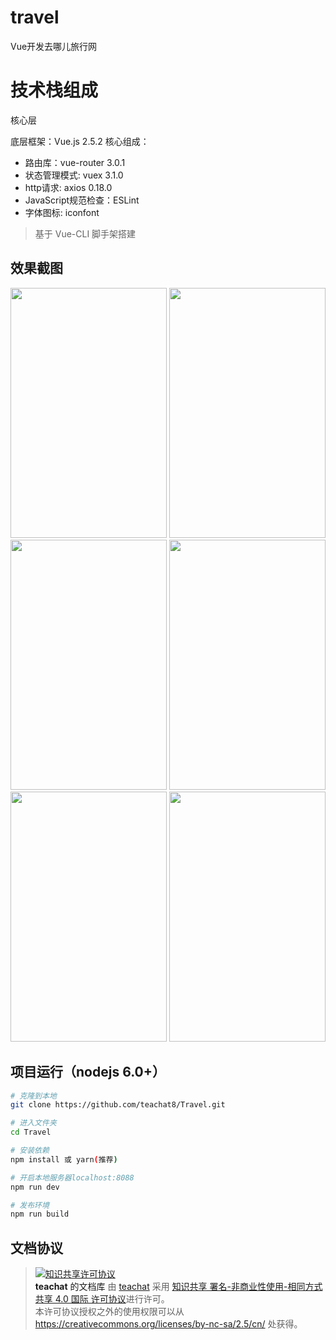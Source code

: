 # travel

Vue开发去哪儿旅行网

# 技术栈组成
核心层

底层框架：Vue.js 2.5.2 核心组成：

* 路由库：vue-router 3.0.1
* 状态管理模式: vuex 3.1.0
* http请求: axios 0.18.0
* JavaScript规范检查：ESLint
* 字体图标: iconfont

> 基于 Vue-CLI 脚手架搭建

## 效果截图

<img src="https://i.loli.net/2019/04/15/5cb492deb38d2.gif" width="250" height="400">  <img src="https://i.loli.net/2019/04/15/5cb496267b9d8.png" width="250" height="400">  <img src="https://i.loli.net/2019/04/15/5cb4950a63377.png" width="250" height="400">  <img src="https://i.loli.net/2019/04/15/5cb4950a64f02.png" width="250" height="400">  <img src="https://i.loli.net/2019/04/15/5cb4950a8df79.png" width="250" height="400">  <img src="https://i.loli.net/2019/04/15/5cb4950a8f770.png" width="250" height="400">

## 项目运行（nodejs 6.0+）

``` bash
# 克隆到本地
git clone https://github.com/teachat8/Travel.git

# 进入文件夹
cd Travel

# 安装依赖
npm install 或 yarn(推荐)

# 开启本地服务器localhost:8088
npm run dev

# 发布环境
npm run build
```


## 文档协议
> <a rel="license" href="http://creativecommons.org/licenses/by-nc-sa/4.0/"><img alt="知识共享许可协议" style="border-width:0" src="https://i.creativecommons.org/l/by-nc-sa/4.0/88x31.png" /></a><br /><a xmlns:dct="http://purl.org/dc/terms/" property="dct:title">**teachat** 的文档库</a> 由 <a xmlns:cc="http://creativecommons.org/ns#" href="wzh" property="cc:attributionName" rel="cc:attributionURL">teachat</a> 采用 <a rel="license" href="http://creativecommons.org/licenses/by-nc-sa/4.0/">知识共享 署名-非商业性使用-相同方式共享 4.0 国际 许可协议</a>进行许可。<br />本许可协议授权之外的使用权限可以从 <a xmlns:cc="http://creativecommons.org/ns#" href="https://creativecommons.org/licenses/by-nc-sa/2.5/cn/" rel="cc:morePermissions">https://creativecommons.org/licenses/by-nc-sa/2.5/cn/</a> 处获得。
